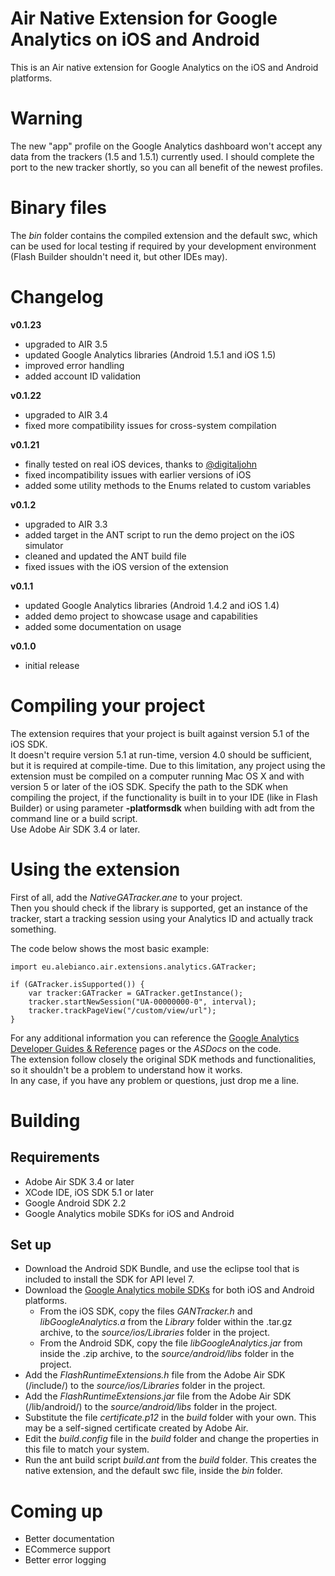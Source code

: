 # Air Native Extension for Google Analytics on iOS and Android

This is an Air native extension for Google Analytics on the iOS and Android platforms.

# Warning
The new "app" profile on the Google Analytics dashboard won't accept any data from the trackers (1.5 and 1.5.1) currently used.
I should complete the port to the new tracker shortly, so you can all benefit of the newest profiles.

# Binary files

The _bin_ folder contains the compiled extension and the default swc, which can be used for local testing if required by your development environment (Flash Builder shouldn't need it, but other IDEs may).

# Changelog

**v0.1.23**

* upgraded to AIR 3.5
* updated Google Analytics libraries (Android 1.5.1 and iOS 1.5)
* improved error handling
* added account ID validation

**v0.1.22**

* upgraded to AIR 3.4
* fixed more compatibility issues for cross-system compilation

**v0.1.21**

* finally tested on real iOS devices, thanks to [@digitaljohn](http://github.com/digitaljohn)
* fixed incompatibility issues with earlier versions of iOS
* added some utility methods to the Enums related to custom variables

**v0.1.2**

* upgraded to AIR 3.3
* added target in the ANT script to run the demo project on the iOS simulator
* cleaned and updated the ANT build file
* fixed issues with the iOS version of the extension

**v0.1.1**

* updated Google Analytics libraries (Android 1.4.2 and iOS 1.4)
* added demo project to showcase usage and capabilities
* added some documentation on usage

**v0.1.0**

* initial release

# Compiling your project

The extension requires that your project is built against version 5.1 of the iOS SDK.  
It doesn't require version 5.1 at run-time, version 4.0 should be sufficient, but it is required at compile-time.
Due to this limitation, any project using the extension must be compiled on a computer running Mac OS X and with version 5 or later of the iOS SDK. Specify the path to the SDK when compiling the project, if the functionality is built in to your IDE (like in Flash Builder) or using parameter **-platformsdk** when building with adt from the command line or a build script.  
Use Adobe Air SDK 3.4 or later.

# Using the extension

First of all, add the *NativeGATracker.ane* to your project.  
Then you should check if the library is supported, get an instance of the tracker, start a tracking session using your Analytics ID and actually track something.

The code below shows the most basic example:

	import eu.alebianco.air.extensions.analytics.GATracker;
	
	if (GATracker.isSupported()) {
		var tracker:GATracker = GATracker.getInstance();
		tracker.startNewSession("UA-00000000-0", interval);
		tracker.trackPageView("/custom/view/url");
	}

For any additional information you can reference the [Google Analytics Developer Guides & Reference](https://developers.google.com/analytics/devguides/) pages or the *ASDocs* on the code.  
The extension follow closely the original SDK methods and functionalities, so it shouldn't be a problem to understand how it works.  
In any case, if you have any problem or questions, just drop me a line.
	
# Building


## Requirements

* Adobe Air SDK 3.4 or later
* XCode IDE, iOS SDK 5.1 or later
* Google Android SDK 2.2
* Google Analytics mobile SDKs for iOS and Android

## Set up

* Download the Android SDK Bundle, and use the eclipse tool that is included to install the SDK for API level 7.
* Download the [Google Analytics mobile SDKs](http://code.google.com/apis/analytics/docs/mobile/download.html) for both iOS and Android platforms.
    * From the iOS SDK, copy the files _GANTracker.h_ and _libGoogleAnalytics.a_ from the _Library_ folder within the .tar.gz archive, to the _source/ios/Libraries_ folder in the project.
	* From the Android SDK, copy the file _libGoogleAnalytics.jar_ from inside the .zip archive, to the _source/android/libs_ folder in the project.
* Add the _FlashRuntimeExtensions.h_ file from the Adobe Air SDK (/include/) to the _source/ios/Libraries_ folder in the project.
* Add the _FlashRuntimeExtensions.jar_ file from the Adobe Air SDK (/lib/android/) to the _source/android/libs_ folder in the project.
* Substitute the file _certificate.p12_ in the _build_ folder with your own. This may be a self-signed certificate created by Adobe Air.
* Edit the _build.config_ file in the _build_ folder and change the properties in this file to match your system.
* Run the ant build script _build.ant_ from the _build_ folder. This creates the native extension, and the default swc file, inside the _bin_ folder.


# Coming up

* Better documentation
* ECommerce support
* Better error logging